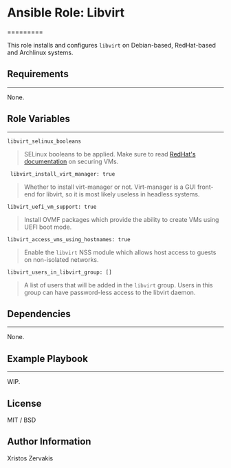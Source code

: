 # Ansible Role: Libvirt
=========

This role installs and configures `libvirt` on Debian-based, RedHat-based and Archlinux systems.

## Requirements
------------

None.

## Role Variables
--------------

`libvirt_selinux_booleans`

> SELinux booleans to be applied. Make sure to read [RedHat's documentation](https://access.redhat.com/documentation/en-us/red_hat_enterprise_linux/8/html-single/configuring_and_managing_virtualization/index#virtualization-booleans-in-rhel-8_securing-virtual-machines-in-rhel-8) on securing VMs. 

` libvirt_install_virt_manager: true`

> Whether to install virt-manager or not. Virt-manager is a GUI front-end for libvirt, so it is most likely
> useless in headless systems.

`libvirt_uefi_vm_support: true`

> Install OVMF packages which provide the ability to create VMs using UEFI boot mode.

`libvirt_access_vms_using_hostnames: true`

> Enable the `libvirt` NSS module which allows host access to guests on non-isolated networks.

`libvirt_users_in_libvirt_group: []`

> A list of users that will be added in the `libvirt` group. Users in this group can have password-less access
> to the libvirt daemon.

## Dependencies
------------

None.

## Example Playbook
----------------

WIP.

## License

MIT / BSD

## Author Information

Xristos Zervakis
